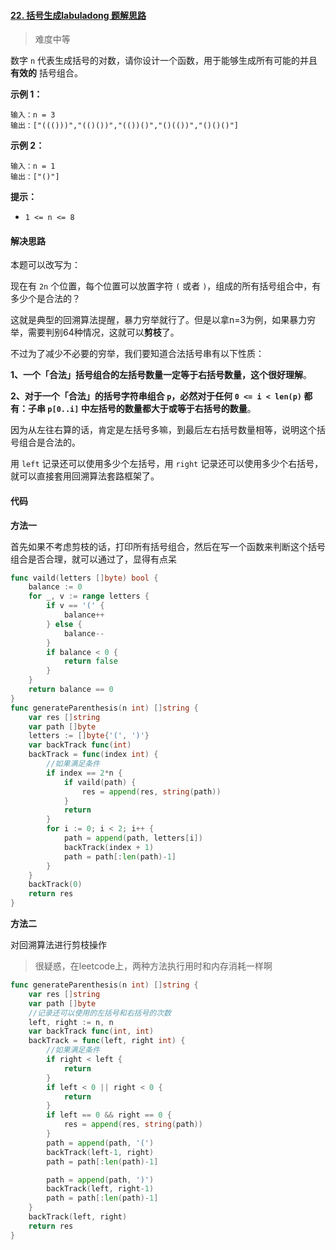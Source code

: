 #### [22. 括号生成](https://leetcode-cn.com/problems/generate-parentheses/)[labuladong 题解](https://labuladong.gitee.io/plugin-v2/?qno=22)[思路](https://leetcode-cn.com/problems/generate-parentheses/#)

> 难度中等

数字 `n` 代表生成括号的对数，请你设计一个函数，用于能够生成所有可能的并且 **有效的** 括号组合。

**示例 1：**

```
输入：n = 3
输出：["((()))","(()())","(())()","()(())","()()()"]
```

**示例 2：**

```
输入：n = 1
输出：["()"]
```

**提示：**

- `1 <= n <= 8`

#### 解决思路

本题可以改写为：

现在有 `2n` 个位置，每个位置可以放置字符 `(` 或者 `)`，组成的所有括号组合中，有多少个是合法的？

这就是典型的回溯算法提醒，暴力穷举就行了。但是以拿n=3为例，如果暴力穷举，需要判别64种情况，这就可以**剪枝**了。

不过为了减少不必要的穷举，我们要知道合法括号串有以下性质：

**1、一个「合法」括号组合的左括号数量一定等于右括号数量，这个很好理解**。

**2、对于一个「合法」的括号字符串组合 `p`，必然对于任何 `0 <= i < len(p)` 都有：子串 `p[0..i]` 中左括号的数量都大于或等于右括号的数量**。

因为从左往右算的话，肯定是左括号多嘛，到最后左右括号数量相等，说明这个括号组合是合法的。

用 `left` 记录还可以使用多少个左括号，用 `right` 记录还可以使用多少个右括号，就可以直接套用回溯算法套路框架了。

#### 代码

**方法一**

首先如果不考虑剪枝的话，打印所有括号组合，然后在写一个函数来判断这个括号组合是否合理，就可以通过了，显得有点呆

```go
func vaild(letters []byte) bool {
	balance := 0
	for _, v := range letters {
		if v == '(' {
			balance++
		} else {
			balance--
		}
		if balance < 0 {
			return false
		}
	}
	return balance == 0
}
func generateParenthesis(n int) []string {
	var res []string
	var path []byte
	letters := []byte{'(', ')'}
	var backTrack func(int)
	backTrack = func(index int) {
		//如果满足条件
		if index == 2*n {
			if vaild(path) {
				res = append(res, string(path))
			}
			return
		}
		for i := 0; i < 2; i++ {
			path = append(path, letters[i])
			backTrack(index + 1)
			path = path[:len(path)-1]
		}
	}
	backTrack(0)
	return res
}
```

**方法二**

对回溯算法进行剪枝操作

> 很疑惑，在leetcode上，两种方法执行用时和内存消耗一样啊

```go
func generateParenthesis(n int) []string {
	var res []string
	var path []byte
	//记录还可以使用的左括号和右括号的次数
	left, right := n, n
	var backTrack func(int, int)
	backTrack = func(left, right int) {
		//如果满足条件
		if right < left {
			return
		}
		if left < 0 || right < 0 {
			return
		}
		if left == 0 && right == 0 {
			res = append(res, string(path))
		}
		path = append(path, '(')
		backTrack(left-1, right)
		path = path[:len(path)-1]

		path = append(path, ')')
		backTrack(left, right-1)
		path = path[:len(path)-1]
	}
	backTrack(left, right)
	return res
}
```

